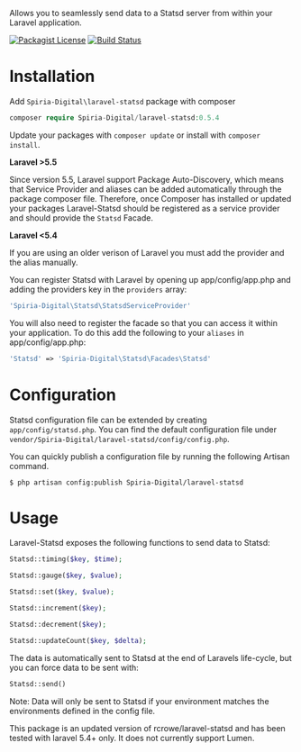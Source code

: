 Allows you to seamlessly send data to a Statsd server from within your Laravel application.

[![Packagist License](https://poser.pugx.org/barryvdh/laravel-debugbar/license.png)](http://choosealicense.com/licenses/mit/)
[![Build Status](https://travis-ci.org/Spiria-Digital/laravel-statsd.svg?branch=master)](https://travis-ci.org/Spiria-Digital/laravel-statsd)

Installation
============

Add `Spiria-Digital\laravel-statsd` package with composer

```php
composer require Spiria-Digital/laravel-statsd:0.5.4
```

Update your packages with `composer update` or install with `composer install`.

**Laravel >5.5**

Since version 5.5, Laravel support Package Auto-Discovery, which means that Service Provider and aliases can be added automatically through the package composer file. Therefore, once Composer has installed or updated your packages Laravel-Statsd should be registered as a service provider and should provide the `Statsd` Facade.

**Laravel <5.4**

If you are using an older verison of Laravel you must add the provider and the alias manually. 

You can register Statsd with Laravel by opening up app/config/app.php and adding the providers key in the `providers` array:

```php
'Spiria-Digital\Statsd\StatsdServiceProvider'
```

You will also need to register the facade so that you can access it within your application. To do this add the following to your `aliases` in app/config/app.php:

```php
'Statsd' => 'Spiria-Digital\Statsd\Facades\Statsd'
```

Configuration
=============

Statsd configuration file can be extended by creating `app/config/statsd.php`. You can find the default configuration file under `vendor/Spiria-Digital/laravel-statsd/config/config.php`.

You can quickly publish a configuration file by running the following Artisan command.

```
$ php artisan config:publish Spiria-Digital/laravel-statsd
```

Usage
=====

Laravel-Statsd exposes the following functions to send data to Statsd:

```php
Statsd::timing($key, $time);
```

```php
Statsd::gauge($key, $value);
```

```php
Statsd::set($key, $value);
```

```php
Statsd::increment($key);
```

```php
Statsd::decrement($key);
```

```php
Statsd::updateCount($key, $delta);
```

The data is automatically sent to Statsd at the end of Laravels life-cycle, but you can force data to be sent with:

```php
Statsd::send()
```

Note: Data will only be sent to Statsd if your environment matches the environments defined in the config file.

This package is an updated version of rcrowe/laravel-statsd and has been tested with laravel 5.4+ only. It does not currently support Lumen.